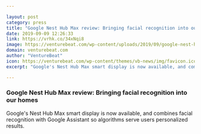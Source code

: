 ```yaml
---

layout: post
category: press
title: "Google Nest Hub Max review: Bringing facial recognition into our homes"
date: 2019-09-09 12:26:33
link: https://vrhk.co/34xNqi8
image: https://venturebeat.com/wp-content/uploads/2019/09/google-nest-hub-max.jpg?w=1200&strip=all
domain: venturebeat.com
author: "VentureBeat"
icon: https://venturebeat.com/wp-content/themes/vb-news/img/favicon.ico
excerpt: "Google's Nest Hub Max smart display is now available, and combines facial recognition with Google Assistant so algorithms serve users personalized results."

---
```


### Google Nest Hub Max review: Bringing facial recognition into our homes

Google's Nest Hub Max smart display is now available, and combines facial recognition with Google Assistant so algorithms serve users personalized results.